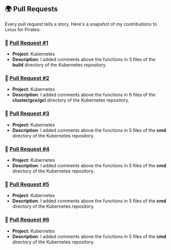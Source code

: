 ## 🌍 Pull Requests

Every pull request tells a story. Here's a snapshot of my contributions to Linux for Pirates:

### 🍓 [Pull Request #1](https://github.com/kubernetes/kubernetes/pull/120634)

- **Project**: Kubernetes  
- **Description**: I added comments above the functions in 3 files of the **build** directory of the Kubernetes repository.

### 🍓 [Pull Request #2](https://github.com/kubernetes/kubernetes/pull/120653)

- **Project**: Kubernetes  
- **Description**: I added comments above the functions in 6 files of the **cluster/gce/gci** directory of the Kubernetes repository.

### 🍓 [Pull Request #3](https://github.com/kubernetes/kubernetes/pull/120658)

- **Project**: Kubernetes  
- **Description**: I added comments above the functions in 5 files of the **cmd** directory of the Kubernetes repository.

### 🍓 [Pull Request #4](https://github.com/kubernetes/kubernetes/pull/120701)

- **Project**: Kubernetes  
- **Description**: I added comments above the functions in 5 files of the **cmd** directory of the Kubernetes repository.

### 🍓 [Pull Request #5](https://github.com/kubernetes/kubernetes/pull/120704)

- **Project**: Kubernetes  
- **Description**: I added comments above the functions in 5 files of the **cmd** directory of the Kubernetes repository.

### 🍓 [Pull Request #6](https://github.com/kubernetes/kubernetes/pull/120710)

- **Project**: Kubernetes  
- **Description**: I added comments above the functions in 5 files of the **cmd** directory of the Kubernetes repository.